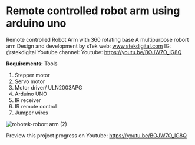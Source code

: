 # Remote controlled robot arm using arduino uno 
Remote controlled Robot Arm with 360 rotating base
A multipurpose robort arm
Design and development by sTek web: www.stekdigital.com IG: @stekdigital 
Youtube channel: Youtube: https://youtu.be/BOJW7O_lG8Q

**Requirements:** Tools
1.	Stepper motor
2.	Servo motor 
3.	Motor driver/ ULN2003APG
4.	Arduino UNO
5.	IR receiver
6.	IR remote control
7.	Jumper wires

![robotek-robort arm (2)](https://user-images.githubusercontent.com/34957383/142870773-b713dfeb-bfce-46d1-856e-0a0f7b3afb5e.jpg)


Preview this project progress on Youtube: https://youtu.be/BOJW7O_lG8Q
